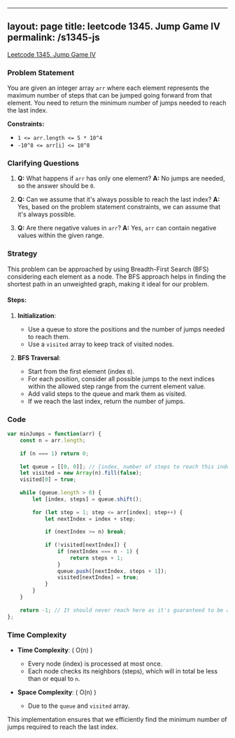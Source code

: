 
---
layout: page
title: leetcode 1345. Jump Game IV
permalink: /s1345-js
---
[Leetcode 1345. Jump Game IV](https://algoadvance.github.io/algoadvance/l1345)
### Problem Statement
You are given an integer array `arr` where each element represents the maximum number of steps that can be jumped going forward from that element. You need to return the minimum number of jumps needed to reach the last index.

**Constraints:**
- `1 <= arr.length <= 5 * 10^4`
- `-10^8 <= arr[i] <= 10^8`

### Clarifying Questions
1. **Q:** What happens if `arr` has only one element?
   **A:** No jumps are needed, so the answer should be `0`.

2. **Q:** Can we assume that it's always possible to reach the last index?
   **A:** Yes, based on the problem statement constraints, we can assume that it's always possible.

3. **Q:** Are there negative values in `arr`?
   **A:** Yes, `arr` can contain negative values within the given range.

### Strategy
This problem can be approached by using Breadth-First Search (BFS) considering each element as a node. The BFS approach helps in finding the shortest path in an unweighted graph, making it ideal for our problem.

#### Steps:
1. **Initialization**:
   - Use a queue to store the positions and the number of jumps needed to reach them.
   - Use a `visited` array to keep track of visited nodes.

2. **BFS Traversal**:
   - Start from the first element (index `0`).
   - For each position, consider all possible jumps to the next indices within the allowed step range from the current element value.
   - Add valid steps to the queue and mark them as visited.
   - If we reach the last index, return the number of jumps.

### Code
```javascript
var minJumps = function(arr) {
    const n = arr.length;
    
    if (n === 1) return 0;
    
    let queue = [[0, 0]]; // [index, number of steps to reach this index]
    let visited = new Array(n).fill(false);
    visited[0] = true;
    
    while (queue.length > 0) {
        let [index, steps] = queue.shift();
        
        for (let step = 1; step <= arr[index]; step++) {
            let nextIndex = index + step;
            
            if (nextIndex >= n) break;
            
            if (!visited[nextIndex]) {
                if (nextIndex === n - 1) {
                    return steps + 1;
                }
                queue.push([nextIndex, steps + 1]);
                visited[nextIndex] = true;
            }
        }
    }
    
    return -1; // It should never reach here as it's guaranteed to be able to reach the last index.
};
```

### Time Complexity
- **Time Complexity**: \( O(n) \)
  - Every node (index) is processed at most once.
  - Each node checks its neighbors (steps), which will in total be less than or equal to `n`.

- **Space Complexity**: \( O(n) \)
  - Due to the `queue` and `visited` array.

This implementation ensures that we efficiently find the minimum number of jumps required to reach the last index.